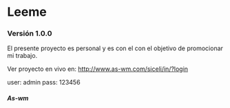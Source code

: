 # Leeme
### Versión 1.0.0

El presente proyecto es personal y es con el con el objetivo de promocionar mi trabajo.

Ver proyecto en vivo en: http://www.as-wm.com/siceli/in/?login

user: admin
pass: 123456

###### **As-wm**
